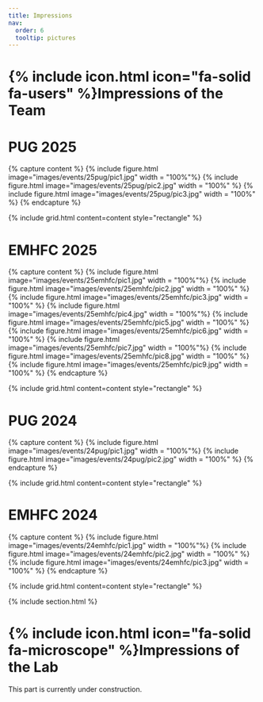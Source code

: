 ```yaml
---
title: Impressions
nav:
  order: 6
  tooltip: pictures
---
```


# {% include icon.html icon="fa-solid fa-users" %}Impressions of the Team

# PUG 2025
{% capture content %}
  {% include figure.html image="images/events/25pug/pic1.jpg" width = "100%"%}
  {% include figure.html image="images/events/25pug/pic2.jpg" width = "100%" %}
  {% include figure.html image="images/events/25pug/pic3.jpg" width = "100%" %}
{% endcapture %}

{%
  include grid.html
  content=content
  style="rectangle"
%}

# EMHFC 2025
{% capture content %}
  {% include figure.html image="images/events/25emhfc/pic1.jpg" width = "100%"%}
  {% include figure.html image="images/events/25emhfc/pic2.jpg" width = "100%" %}
  {% include figure.html image="images/events/25emhfc/pic3.jpg" width = "100%" %}
  {% include figure.html image="images/events/25emhfc/pic4.jpg" width = "100%"%}
  {% include figure.html image="images/events/25emhfc/pic5.jpg" width = "100%" %}
  {% include figure.html image="images/events/25emhfc/pic6.jpg" width = "100%" %}
  {% include figure.html image="images/events/25emhfc/pic7.jpg" width = "100%"%}
  {% include figure.html image="images/events/25emhfc/pic8.jpg" width = "100%" %}
  {% include figure.html image="images/events/25emhfc/pic9.jpg" width = "100%" %}
{% endcapture %}

{%
  include grid.html
  content=content
  style="rectangle"
%}

# PUG 2024
{% capture content %}
  {% include figure.html image="images/events/24pug/pic1.jpg" width = "100%"%}
  {% include figure.html image="images/events/24pug/pic2.jpg" width = "100%" %}
{% endcapture %}

{%
  include grid.html
  content=content
  style="rectangle"
%}

# EMHFC 2024
{% capture content %}
  {% include figure.html image="images/events/24emhfc/pic1.jpg" width = "100%"%}
  {% include figure.html image="images/events/24emhfc/pic2.jpg" width = "100%" %}
  {% include figure.html image="images/events/24emhfc/pic3.jpg" width = "100%" %}
{% endcapture %}

{%
  include grid.html
  content=content
  style="rectangle"
%}



{% include section.html %}

# {% include icon.html icon="fa-solid fa-microscope" %}Impressions of the Lab

This part is currently under construction.
